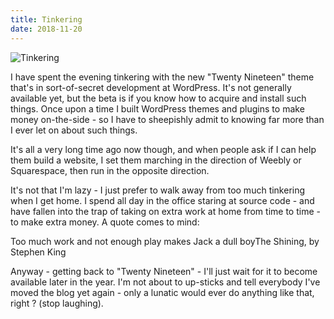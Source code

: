 ```yaml
---
title: Tinkering
date: 2018-11-20
---
```


![Tinkering](https://source.unsplash.com/cckf4TsHAuw/1600x900)

I have spent the evening tinkering with the new "Twenty Nineteen" theme that's in sort-of-secret development at WordPress. It's not generally available yet, but the beta is if you know how to acquire and install such things. Once upon a time I built WordPress themes and plugins to make money on-the-side - so I have to sheepishly admit to knowing far more than I ever let on about such things.

It's all a very long time ago now though, and when people ask if I can help them build a website, I set them marching in the direction of Weebly or Squarespace, then run in the opposite direction.

It's not that I'm lazy - I just prefer to walk away from too much tinkering when I get home. I spend all day in the office staring at source code - and have fallen into the trap of taking on extra work at home from time to time - to make extra money. A quote comes to mind:

Too much work and not enough play makes Jack a dull boyThe Shining, by Stephen King

Anyway - getting back to "Twenty Nineteen" - I'll just wait for it to become available later in the year. I'm not about to up-sticks and tell everybody I've moved the blog yet again - only a lunatic would ever do anything like that, right ? (stop laughing).